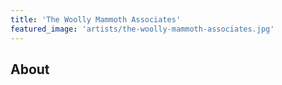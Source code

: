 ```yaml
---
title: 'The Woolly Mammoth Associates'
featured_image: 'artists/the-woolly-mammoth-associates.jpg'
---
```


## About


